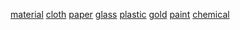 [material](http://dict.youdao.com/w/eng/material/#keyfrom=dict2.index) [cloth](http://dict.youdao.com/w/eng/cloth/#keyfrom=dict2.index) [paper](http://dict.youdao.com/w/eng/paper/#keyfrom=dict2.index) [glass](http://dict.youdao.com/w/eng/glass/#keyfrom=dict2.index) [plastic](http://dict.youdao.com/w/eng/plastic/#keyfrom=dict2.index) [gold](http://dict.youdao.com/w/eng/gold/#keyfrom=dict2.index) [paint](http://dict.youdao.com/w/eng/paint/#keyfrom=dict2.index) [chemical](http://dict.youdao.com/w/eng/chemical/#keyfrom=dict2.index)